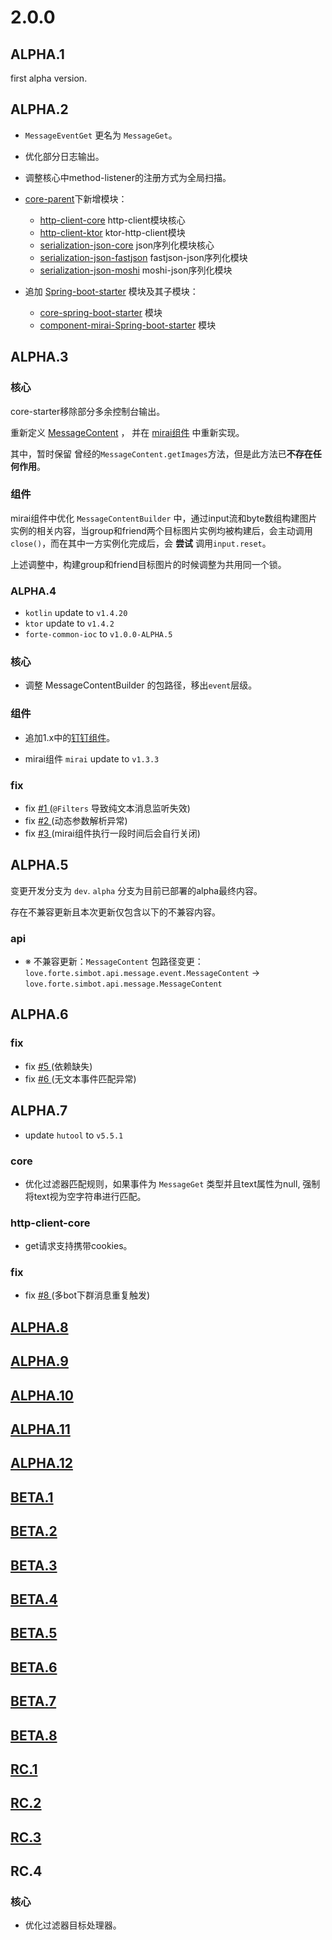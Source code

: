 # 2.0.0
## ALPHA.1
first alpha version.


## ALPHA.2
- `MessageEventGet` 更名为 `MessageGet`。

- 优化部分日志输出。
- 调整核心中method-listener的注册方式为全局扫描。

- [core-parent](./core-parent)下新增模块：
    - [http-client-core](./http/client-core) http-client模块核心
    - [http-client-ktor](./http/client-ktor) ktor-http-client模块
    - [serialization-json-core](./serialization/json-core) json序列化模块核心
    - [serialization-json-fastjson](./serialization/json-fastjson) fastjson-json序列化模块
    - [serialization-json-moshi](./serialization/json-moshi) moshi-json序列化模块

- 追加 [Spring-boot-starter](./spring-boot-starter) 模块及其子模块：
    - [core-spring-boot-starter](./spring-boot-starter/core-spring-boot-starter) 模块
    - [component-mirai-Spring-boot-starter](./spring-boot-starter/component-mirai-spring-boot-starter) 模块


## ALPHA.3

### 核心

core-starter移除部分多余控制台输出。

重新定义 [MessageContent](./core-parent/api/src/main/java/love/forte/simbot/api/message/MessageContent.kt) ，
并在 [mirai组件](./component/component-mirai) 中重新实现。 

其中，暂时保留 曾经的`MessageContent.getImages`方法，但是此方法已**不存在任何作用**。

### 组件

mirai组件中优化 `MessageContentBuilder` 中，通过input流和byte数组构建图片实例的相关内容，当group和friend两个目标图片实例均被构建后，会主动调用`close()`，而在其中一方实例化完成后，会 **尝试** 调用`input.reset`。
 
上述调整中，构建group和friend目标图片的时候调整为共用同一个锁。 



### ALPHA.4

- `kotlin` update to `v1.4.20`
- `ktor` update to `v1.4.2`
- `forte-common-ioc` to `v1.0.0-ALPHA.5`

### 核心

- 调整 MessageContentBuilder 的包路径，移出`event`层级。

### 组件

- 追加1.x中的[钉钉组件](./component/component-ding)。

- mirai组件 `mirai` update to `v1.3.3`


### fix

- fix [#1 ](https://github.com/ForteScarlet/simpler-robot/issues/1) (`@Filters` 导致纯文本消息监听失效)
- fix [#2 ](https://github.com/ForteScarlet/simpler-robot/issues/2) (动态参数解析异常)
- fix [#3 ](https://github.com/ForteScarlet/simpler-robot/issues/3) (mirai组件执行一段时间后会自行关闭)


## ALPHA.5

变更开发分支为 `dev`.
`alpha` 分支为目前已部署的alpha最终内容。


存在不兼容更新且本次更新仅包含以下的不兼容内容。
### api
- ※ 不兼容更新：`MessageContent` 包路径变更：`love.forte.simbot.api.message.event.MessageContent` -> `love.forte.simbot.api.message.MessageContent`


## ALPHA.6

### fix
- fix [#5 ](https://github.com/ForteScarlet/simpler-robot/issues/5) (依赖缺失)
- fix [#6 ](https://github.com/ForteScarlet/simpler-robot/issues/6) (无文本事件匹配异常)



## ALPHA.7

- update `hutool` to `v5.5.1`

### core
- 优化过滤器匹配规则，如果事件为 `MessageGet` 类型并且text属性为null, 强制将text视为空字符串进行匹配。

### http-client-core
- get请求支持携带cookies。

### fix 
- fix [#8 ](https://github.com/ForteScarlet/simpler-robot/issues/8) (多bot下群消息重复触发)


## [ALPHA.8](https://github.com/ForteScarlet/simpler-robot/releases/tag/v2.0.0-ALPHA.8)

## [ALPHA.9](https://github.com/ForteScarlet/simpler-robot/releases/tag/v2.0.0-ALPHA.9)

## [ALPHA.10](https://github.com/ForteScarlet/simpler-robot/releases/tag/v2.0.0-ALPHA.10)

## [ALPHA.11](https://github.com/ForteScarlet/simpler-robot/releases/tag/v2.0.0-ALPHA.11)

## [ALPHA.12](https://github.com/ForteScarlet/simpler-robot/releases/tag/v2.0.0-ALPHA.12)

## [BETA.1](https://github.com/ForteScarlet/simpler-robot/releases/tag/v2.0.0-BETA.1)

## [BETA.2](https://github.com/ForteScarlet/simpler-robot/releases/tag/v2.0.0-BETA.2)

## [BETA.3](https://github.com/ForteScarlet/simpler-robot/releases/tag/v2.0.0-BETA.3)

## [BETA.4](https://github.com/ForteScarlet/simpler-robot/releases/tag/v2.0.0-BETA.4)

## [BETA.5](https://github.com/ForteScarlet/simpler-robot/releases/tag/v2.0.0-BETA.5)

## [BETA.6](https://github.com/ForteScarlet/simpler-robot/releases/tag/v2.0.0-BETA.6)

## [BETA.7](https://github.com/ForteScarlet/simpler-robot/releases/tag/v2.0.0-BETA.7)

## [BETA.8](https://github.com/ForteScarlet/simpler-robot/releases/tag/v2.0.0-BETA.8)

## [RC.1](https://github.com/ForteScarlet/simpler-robot/releases/tag/v2.0.0-RC.1)

## [RC.2](https://github.com/ForteScarlet/simpler-robot/releases/tag/v2.0.0-RC.2)

## [RC.3](https://github.com/ForteScarlet/simpler-robot/releases/tag/v2.0.0-RC.3)

## RC.4
### 核心
- 优化过滤器目标处理器。

